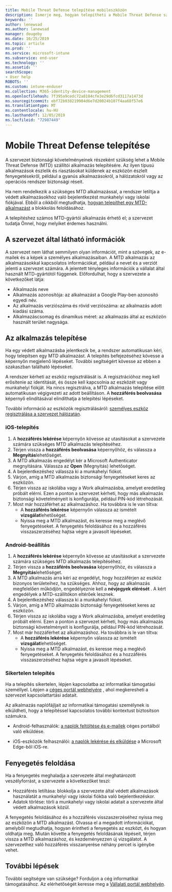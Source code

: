 ```yaml
---
title: Mobile Threat Defense telepítése mobileszközön
description: Ismerje meg, hogyan telepítheti a Mobile Threat Defense szolgáltatást mobileszközön.
keywords: ''
author: lenewsad
ms.author: lanewsad
manager: dougeby
ms.date: 10/25/2019
ms.topic: article
ms.prod: ''
ms.service: microsoft-intune
ms.subservice: end-user
ms.technology: ''
ms.assetid: ''
searchScope:
- User help
ROBOTS: ''
ms.custom: intune-enduser
ms.collection: M365-identity-device-management
ms.openlocfilehash: 7f395a9cedc72a8184cfe3e29d6fcd3117a1473d
ms.sourcegitcommit: ebf72b038219904d6e7d20024b107f4aa68f57e6
ms.translationtype: MT
ms.contentlocale: hu-HU
ms.lasthandoff: 12/05/2019
ms.locfileid: "72987449"
---
```

# <a name="install-mobile-threat-defense"></a>Mobile Threat Defense telepítése   

A szervezet biztonsági követelményeinek részeként szükség lehet a Mobile Threat Defense (MTD) szállítói alkalmazás telepítésére. Az ilyen típusú alkalmazások észlelik és riasztásokat küldenek az eszközön észlelt fenyegetésekről, például a gyanús alkalmazásokról, a hálózatokról vagy az operációs rendszer biztonsági réseit.  

Ha nem rendelkezik a szükséges MTD alkalmazással, a rendszer letiltja a védett alkalmazásokhoz való bejelentkezést munkahelyi vagy iskolai fiókjával. Ebből a cikkből megtudhatja, [hogyan telepíthet egy MTD-alkalmazást](set-up-mobile-threat-defense.md#install-app) a blokkolás feloldásához.  

A telepítéshez számos MTD-gyártói alkalmazás érhető el; a szervezet tudatja Önnel, hogy melyiket érdemes használni. 


## <a name="information-your-organization-can-see"></a>A szervezet által látható információk   

A szervezet nem láthat semmilyen olyan információt, mint a szövegek, az e-mailek és a képek a személyes alkalmazásaiban. A MTD alkalmazás az alkalmazásokkal kapcsolatos információkat, például a nevet és a verziót jelenti a szervezet számára. A jelentett tényleges információk a vállalat által használt MTD-gyártótól függenek. Előfordulhat, hogy a szervezete a következőket látja:   

* Alkalmazás neve  
* Alkalmazás azonosítója: az alkalmazást a Google Play-ben azonosító egyedi név.  
* Az alkalmazás verziószáma és rövid verziószáma: az alkalmazás adott kiadási száma.  
* Alkalmazáscsomag és dinamikus méret: az alkalmazás által az eszközön használt terület nagysága. 


## <a name="install-app"></a>Az alkalmazás telepítése    
Ha egy védett alkalmazásba jelentkezik be, a rendszer automatikusan kéri, hogy telepítsen egy MTD alkalmazást. A telepítés befejezéséhez kövesse a képernyőn megjelenő lépéseket. További segítségért kövesse az ebben a szakaszban található lépéseket.  
 
A rendszer kérheti az eszköz regisztrálását is. A regisztrációhoz meg kell erősítenie az identitását, és össze kell kapcsolnia az eszközét vagy munkahelyi fiókját. Ha nincs regisztrálva, a MTD alkalmazás telepítése előtt automatikusan végigvezeti az adott beállításon. A **hozzáférés beolvasása** képernyő elindításával elindíthatja a telepítési lépéseket.  

További információ az eszközök regisztrálásáról: [személyes eszköz regisztrálása a szervezet hálózatán](https://docs.microsoft.com/azure/active-directory/user-help/user-help-register-device-on-network).  

### <a name="ios-setup"></a>iOS-telepítés  

1. A **hozzáférés lekérése** képernyőn kövesse az utasításokat a szervezete számára szükséges MTD alkalmazás telepítéséhez.   
2. Térjen vissza a **hozzáférés beolvasása** képernyőhöz, és válassza a **Megnyitás**lehetőséget.  
3. A MTD alkalmazás engedélyt kér a Microsoft Authenticator megnyitására. Válassza az **Open** (Megnyitás) lehetőséget. 
4. A bejelentkezéshez válassza ki a munkahelyi fiókot. 
5. Várjon, amíg a MTD alkalmazás biztonsági fenyegetéseket keres az eszközön. 
6. Térjen vissza az iskolába vagy a Work alkalmazásba, amelyet eredetileg próbált elérni. Ezen a ponton a szervezet kérheti, hogy más alkalmazás biztonsági követelményeit is konfigurálja, például PIN-kód létrehozását.   
7. Most már hozzáférhet az alkalmazáshoz. Ha továbbra is le van tiltva:  
    * A **hozzáférés lekérése** képernyőn válassza az ismételt **vizsgálat**lehetőséget.  
    * Nyissa meg a MTD alkalmazást, és keresse meg a meglévő fenyegetéseket. A fenyegetés feloldásához és a hozzáférés visszaszerzéséhez hajtsa végre a javasolt lépéseket.    

### <a name="android-setup"></a>Android-beállítás 

1. A **hozzáférés lekérése** képernyőn kövesse az utasításokat a szervezete számára szükséges MTD alkalmazás telepítéséhez.  
2. Térjen vissza a **hozzáférés beolvasása** képernyőhöz, és válassza a **Megnyitás**lehetőséget.  
3. A MTD alkalmazás arra kéri az engedélyt, hogy hozzáférjen az eszköz bizonyos területeihez, ha szükséges. Ahhoz, hogy az alkalmazás megfelelően működjön, engedélyeznie kell a **névjegyek elérését** . A kért engedélyek a MTD-szállítókon eltérőek lesznek.  
4. A bejelentkezéshez válassza ki a munkahelyi fiókot.  
5. Várjon, amíg a MTD alkalmazás biztonsági fenyegetéseket keres az eszközön.  
6. Térjen vissza az iskolába vagy a Work alkalmazásba, amelyet eredetileg próbált elérni. Ezen a ponton a szervezet kérheti, hogy más alkalmazás biztonsági követelményeit is konfigurálja, például PIN-kód létrehozását.  
7. Most már hozzáférhet az alkalmazáshoz. Ha továbbra is le van tiltva:  
    * A **hozzáférés lekérése** képernyőn válassza az ismételt **vizsgálat**lehetőséget.  
    * Nyissa meg a MTD alkalmazást, és keresse meg a meglévő fenyegetéseket. A fenyegetés feloldásához és a hozzáférés visszaszerzéséhez hajtsa végre a javasolt lépéseket.  

### <a name="installation-failed"></a>Sikertelen telepítés  

Ha a telepítés sikertelen, lépjen kapcsolatba az informatikai támogatási személlyel. Lépjen a [céges portál webhelyére](https://go.microsoft.com/fwlink/?linkid=2010980) , ahol megkeresheti a szervezet kapcsolattartási adatait.  

Az alkalmazás naplófájljait az informatikai támogatási személynek is elküldheti, hogy a telepítéssel kapcsolatos további kontextust biztosítson számukra.  
* Android-felhasználók: [a naplók feltöltése és e-mailek](https://docs.microsoft.com/intune-user-help/send-logs-to-your-it-admin-by-email-android) céges portálból való elküldése.   

* iOS-eszközök felhasználói: [a naplók lekérése és elküldése](https://docs.microsoft.com/intune/apps/manage-microsoft-edge#use-microsoft-edge-on-ios-to-access-managed-app-logs) a Microsoft Edge-ből iOS-re.  

## <a name="resolve-a-threat"></a>Fenyegetés feloldása  
Ha a fenyegetés meghaladja a szervezete által meghatározott veszélyforrást, a szervezete a következőket teszi:  
   
* Hozzáférés letiltása: blokkolja a szervezete által védett alkalmazások használatát a munkahelyi vagy iskolai fiókba való bejelentkezéskor.  
* Adatok törlése: törli a munkahelyi vagy iskolai adatait a szervezete által védett alkalmazások közül.  

A fenyegetés feloldásához és a hozzáférés visszaszerzéséhez nyissa meg az eszközön a MTD alkalmazást. Olvassa el a megadott információkat, amelyből megtudhatja, hogyan érintheti a fenyegetés az eszközt, és hogyan oldhatja meg. Miután követte a fenyegetés feloldásának lépéseit, térjen vissza a MTD alkalmazáshoz, és kezdeményezzen új vizsgálatot. A szervezethez való hozzáférés visszanyerése néhány percet is igénybe vehet.  

## <a name="next-steps"></a>További lépések  

További segítségre van szüksége? Forduljon a cég informatikai támogatásához. Az elérhetőségét keresse meg a [Vállalati portál webhelyén](https://go.microsoft.com/fwlink/?linkid=2010980).

